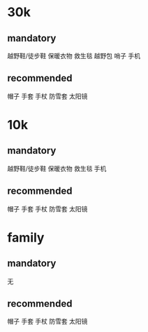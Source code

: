 # 30k
## mandatory
越野鞋/徒步鞋
保暖衣物
救生毯
越野包
哨子
手机

## recommended
帽子
手套
手杖
防雪套
太阳镜

# 10k
## mandatory
越野鞋/徒步鞋
保暖衣物
救生毯
手机

## recommended
帽子
手套
手杖
防雪套
太阳镜

# family
## mandatory
无

## recommended
帽子
手套
手杖
防雪套
太阳镜
